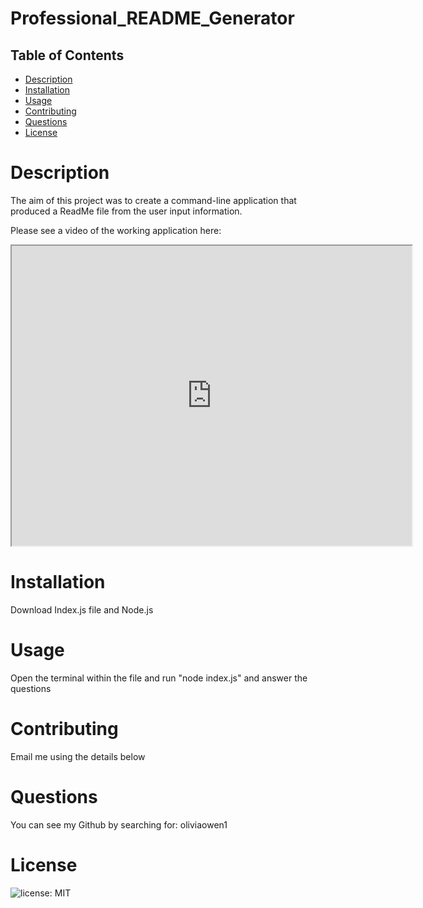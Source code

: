 # Professional_README_Generator

## Table of Contents

* [Description](#Description)
* [Installation](#Installation)
* [Usage](#Usage)
* [Contributing](#Contributing)
* [Questions](#Questions)
* [License](#License)



# Description
The aim of this project was to create a command-line application that produced a ReadMe file from the user input information.

Please see a video of the working application here: 
<iframe src="https://drive.google.com/file/d/1D1m9IniPaBSeB45HhZ4LLqbtFlWV-aMj/preview" width="640" height="480"></iframe>

# Installation 
Download Index.js file and Node.js

# Usage
Open the terminal within the file and run "node index.js" and answer the questions

# Contributing
Email me using the details below


# Questions
You can see my Github by searching for: 
oliviaowen1

# License
![license: MIT](https://img.shields.io/badge/License-MIT-blue.svg)

